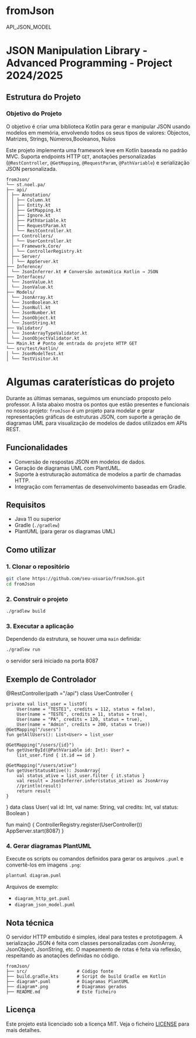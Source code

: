 # fromJson
API_JSON_MODEL
# JSON Manipulation Library - Advanced Programming - Project 2024/2025
## Estrutura do Projeto
### Objetivo do Projeto
O objetivo é criar uma biblioteca Kotlin para gerar e manipular JSON usando modelos em memória,
envolvendo todos os seus tipos de valores: Objectos, Matrizes, Strings, Números,Booleanos, Nulos

Este projeto implementa uma framework leve em Kotlin baseada no padrão MVC. Suporta endpoints HTTP `GET`,
anotações personalizadas (`@RestController`, `@GetMapping`, `@RequestParam`, `@PathVariable`) e serialização JSON personalizada.

```    
fromJson/
└── st.noel.pa/
├── api/
│ ├── Annotation/
│ │ ├── Column.kt
│ │ ├── Entity.kt
│ │ ├── GetMapping.kt
│ │ ├── Ignore.kt
│ │ ├── PathVariable.kt
│ │ ├── RequestParam.kt
│ │ └── RestController.kt
│ ├── Controllers/
│ │ └── UserController.kt
│ ├── Framework.Core/
│ │ └── ControllerRegistry.kt
│ ├── Server/
│ │ └── AppServer.kt
├── Inference/
│ └── JsonInferrer.kt # Conversão automática Kotlin → JSON
├── Interfaces/
│ └── JsonValue.kt
│ └── JsonValue.kt
├── Models/
│ └── JsonArray.kt
│ └── JsonBoolean.kt
│ └── JsonNull.kt
│ └── JsonNumber.kt
│ └── JsonObject.kt
│ └── JsonString.kt
├── Validator/
│ └── JsonArrayTypeValidator.kt
│ └── JsonObjectValidator.kt
└── Main.kt # Ponto de entrada do projeto HTTP GET
└── srv/test/kotlin/
│ └── JsonModelTest.kt
│ └── TestVisitor.kt
```
# Algumas caraterísticas do projeto
Durante as últimas semanas, seguimos um enunciado proposto pelo professor.
A lista abaixo mostra os pontos que estão presentes e funcionais no nosso projeto:
`fromJson` é um projeto para modelar e gerar representações gráficas de estruturas JSON, com suporte a geração de diagramas UML para visualização de modelos de dados utilizados em APIs REST.

## Funcionalidades

- Conversão de respostas JSON em modelos de dados.
- Geração de diagramas UML com PlantUML.
- Suporte à estruturação automática de modelos a partir de chamadas HTTP.
- Integração com ferramentas de desenvolvimento baseadas em Gradle.

## Requisitos

- Java 11 ou superior
- Gradle (`./gradlew`)
- PlantUML (para gerar os diagramas UML)

## Como utilizar

### 1. Clonar o repositório

```bash
git clone https://github.com/seu-usuario/fromJson.git
cd fromJson
```

### 2. Construir o projeto

```bash
./gradlew build
```

### 3. Executar a aplicação

Dependendo da estrutura, se houver uma `main` definida:
```bash
./gradlew run
```
o servidor será iniciado na porta 8087


## Exemplo de Controlador
@RestController(path ="/api")
class UserController {
    
    private val list_user = listOf(
        User(name = "TESTE1", credits = 112, status = false),
        User(name = "TESTE", credits = 11, status = true),
        User(name = "PA", credits = 120, status = true),
        User(name = "Admin", credits = 200, status = true))
    @GetMapping("/users")
    fun getAllUsers(): List<User> = list_user

    @GetMapping("/users/{id}")
    fun getUserById(@PathVariable id: Int): User? =
        list_user.find { it.id == id }

    @GetMapping("/users/ative")
    fun getUserStatusAtive(): JsonArray{
        val status_ative = list_user.filter { it.status }
        val result = JsonInferrer.infer(status_ative) as JsonArray
        //println(result)
        return result
    }
}
data class User(
val id: Int,
val name: String,
val credits: Int,
val status: Boolean
)

fun main() {
ControllerRegistry.register(UserController())
AppServer.start(8087)
}


### 4. Gerar diagramas PlantUML

Execute os scripts ou comandos definidos para gerar os arquivos `.puml` e convertê-los em imagens `.png`:

```bash
plantuml diagram.puml
```


Arquivos de exemplo:

- `diagram_http_get.puml`
- `diagram_json_model.puml`

## Nota técnica
O servidor HTTP embutido é simples, ideal para testes e prototipagem.
A serialização JSON é feita com classes personalizadas com JsonArray, JsonObject, JsonString, etc.
O mapeamento de rotas é feita via reflexão, respeitando as anotações definidas no código.


```
fromJson/
├── src/                   # Código fonte
├── build.gradle.kts       # Script de build Gradle em Kotlin
├── diagram*.puml          # Diagramas PlantUML
├── diagram*.png           # Diagramas gerados
├── README.md              # Este ficheiro
```

## Licença

Este projeto está licenciado sob a licença MIT. Veja o ficheiro [LICENSE](LICENSE) para mais detalhes.